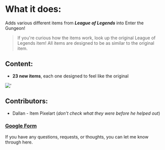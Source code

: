 # What it does:
Adds various different items from ***League of Legends*** into Enter the Gungeon!
> If you're curious how the items work, look up the original League of Legends item! All items are designed to be as similar to the original item.

## Content:
- **23 new items**, each one designed to feel like the original

![']("Resources/itemdisplayscreenshot.png")

## Contributors:
- Dallan - Item Pixelart (*don't check what they were before he helped out*)

### [Google Form](https://forms.gle/ZyhbQFk5ms17oPHt8)
If you have any questions, requests, or thoughts, you can let me know through here.